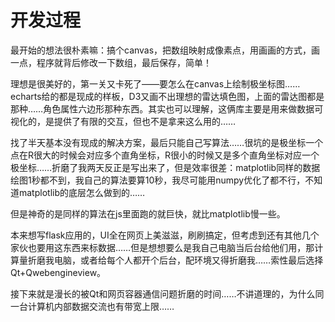 # 开发过程

最开始的想法很朴素嘛：搞个canvas，把数组映射成像素点，用画画的方式，画一点，程序就背后修改一下数组，最后保存，简单！

理想是很美好的，第一关又卡死了——要怎么在canvas上绘制极坐标图……echarts给的都是现成的样板，D3又画不出理想的雷达填色图，上面的雷达图都是那种……角色属性六边形那种东西。其实也可以理解，这俩库主要是用来做数据可视化的，是提供了有限的交互，但也不是拿来这么用的……

找了半天基本没有现成的解决方案，最后只能自己写算法……很坑的是极坐标一个点在R很大的时候会对应多个直角坐标，R很小的时候又是多个直角坐标对应一个极坐标……折磨了我两天反正是写出来了，但是效率很差：matplotlib同样的数据绘图1秒都不到，我自己的算法要算10秒，我尽可能用numpy优化了都不行，不知道matplotlib的底层怎么做到的……

但是神奇的是同样的算法在js里面跑的就巨快，就比matplotlib慢一些。

本来想写flask应用的，UI全在网页上美滋滋，刷刷搞定，但考虑到还有其他几个家伙也要用这东西来标数据……但是想想要么是我自己电脑当后台给他们用，那计算量折磨我电脑，或者给每个人都开个后台，配环境又得折磨我……索性最后选择Qt+Qwebengineview。

接下来就是漫长的被Qt和网页容器通信问题折磨的时间……不讲道理的，为什么同一台计算机内部数据交流也有带宽上限……
